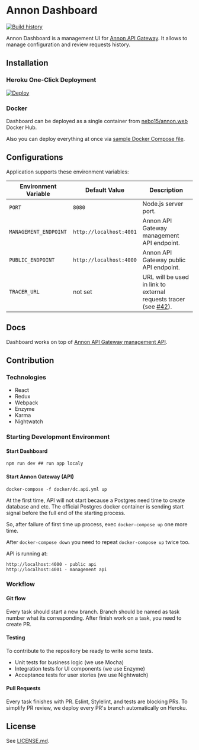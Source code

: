 # Annon Dashboard

[![Build history](https://buildstats.info/travisci/chart/Nebo15/annon.web)](https://travis-ci.org/Nebo15/annon.web)

Annon Dashboard is a management UI for [Annon API Gateway](github.com/nebo15/annon.api). It allows to manage configuration and review requests history.

## Installation

### Heroku One-Click Deployment

[![Deploy](https://www.herokucdn.com/deploy/button.svg)](https://heroku.com/deploy?template=https://github.com/nebo15/annon.web)

### Docker

Dashboard can be deployed as a single container from [nebo15/annon.web](https://hub.docker.com/r/nebo15/annon.web/) Docker Hub.

Also you can deploy everything at once via [sample Docker Compose file](docker-compose.yml).

## Configurations

Application supports these environment variables:

| Environment Variable  | Default Value           | Description |
| --------------------- | ----------------------- | ----------- |
| `PORT`                | `8080`                  | Node.js server port. |
| `MANAGEMENT_ENDPOINT` | `http://localhost:4001` | Annon API Gateway management API endpoint. |
| `PUBLIC_ENDPOINT`     | `http://localhost:4000` | Annon API Gateway public API endpoint. |
| `TRACER_URL`          | not set                 | URL will be used in link to external requests tracer (see [#42](https://github.com/Nebo15/annon.web/issues/42)). |

## Docs

Dashboard works on top of [Annon API Gateway management API](http://docs.annon.apiary.io/).

## Contribution

### Technologies

- React
- Redux
- Webpack
- Enzyme
- Karma
- Nightwatch

### Starting Development Environment

#### Start Dashboard

```
npm run dev ## run app localy
```

#### Start Annon Gateway (API)

```
docker-compose -f docker/dc.api.yml up
```

At the first time, API will not start because a Postgres need time to create database and etc. The official Postgres docker container is sending start signal before the full end of the starting process.

So, after failure of first time up process, exec `docker-compose up` one more time.

After `docker-compose down` you need to repeat `docker-compose up` twice too.

API is running at:

```
http://localhost:4000 - public api
http://localhost:4001 - management api
```

### Workflow

#### Git flow

Every task should start a new branch. Branch should be named as task number what its corresponding.
After finish work on a task, you need to create PR.

#### Testing

To contribute to the repository be ready to write some tests.

- Unit tests for business logic (we use Mocha)
- Integration tests for UI components (we use Enzyme)
- Acceptance tests for user stories (we use Nightwatch)

#### Pull Requests

Every task finishes with PR. Eslint, Stylelint, and tests are blocking PRs. To simplify PR review, we deploy every PR's branch automatically on Heroku.

## License

See [LICENSE.md](LICENSE.md).
